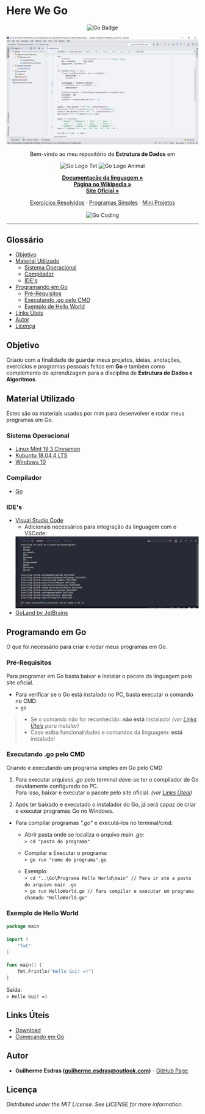<!-- Título do Respositório -->
# Here We Go <!-- omit in toc -->
<!-- -->

<!-- Badges -->
<p align="center">
    <img src="https://img.shields.io/badge/made%20with-Go-purple.svg?style=flat&colorB=00FFFF&logo=Go" alt="Go Badge">
</p>

<!-- Screenshot -->
<p align="center">
  <img src="Screenshots/Calendario Go.png" />
</p>

<!-- Msg de boas vindas -->
<p align="center">Bem-vindo ao meu repositório de <strong>Estrutura de Dados</strong> em</p>
<!-- -->

<!-- Logo -->
<p align="center">
    <img src="https://cdn.thenewstack.io/media/2019/02/df84c958-go-logo_blue-1024x519.jpg" alt="Go Logo Txt" height="100">
    <img src="https://sdtimes.com/wp-content/uploads/2018/02/golang.sh_-490x490.png" alt="Go Logo Animal" height="100">
</p>
<!-- -->

<!-- Links da Linguagem -->
<p align="center">
    <a href="https://golang.org/doc/" target="_blank"><strong>Documentação da linguagem »</strong></a>
    <br/>
    <a href="https://pt.wikipedia.org/wiki/Go_(linguagem_de_programa%C3%A7%C3%A3o)" target="_blank"><strong>Página no Wikipedia »</strong></a>
    <br/>
    <a href="https://golang.org/" target="_blank"><strong>Site Oficial »</strong></a>
    <br/>
</p>
<!-- -->

<!-- Links do Repositório -->
<p align="center">
    <a href="Exercícios Resolvidos">Exercícios Resolvidos</a>
    ·
    <a href="Programas">Programas Simples</a>
    ·
    <a href="Projetos">Mini Projetos</a>
</p>
<!-- -->

<!-- Language Preview -->
<p align="center">
    <img align="center" src="https://cdn-images-1.medium.com/max/1600/1*DZJ1kMCJCPDp78ADjjbShQ.png" alt="Go Coding" width="500">
</p>
<!-- -->

---

<!-- Table of Contents -->
## Glossário <!-- omit in toc -->
- [Objetivo](#objetivo)
- [Material Utilizado](#material-utilizado)
  - [Sistema Operacional](#sistema-operacional)
  - [Compilador](#compilador)
  - [IDE's](#ides)
- [Programando em Go](#programando-em-go)
  - [Pré-Requisitos](#pr%c3%a9-requisitos)
  - [Executando .go pelo CMD](#executando-go-pelo-cmd)
  - [Exemplo de Hello World](#exemplo-de-hello-world)
- [Links Úteis](#links-%c3%9ateis)
- [Autor](#autor)
- [Licença](#licen%c3%a7a)
<!-- -->

<!-- Objetivo -->
## Objetivo
Criado com a finalidade de guardar meus projetos, ideias, anotações, exercícios e programas pessoais feitos em <strong>Go</strong> e também como complemento de aprendizagem para a disciplina de <strong>Estrutura de Dados e Algoritmos</strong>.
<!-- -->

<!-- Material Utilizado -->
## Material Utilizado
Estes são os materiais usados por mim para desenvolver e rodar meus programas em Go.
### Sistema Operacional
- [Linux Mint 19.3 Cinnamon](https://www.linuxmint.com/)
- [Kubuntu 18.04.4 LTS](https://kubuntu.org/)
- [Windows 10](https://www.microsoft.com/pt-br/windows/)
### Compilador
- [Go](#Links-%C3%9Ateis)
### IDE's
- [Visual Studio Code](https://code.visualstudio.com/)
  - Adicionais necessários para integração da linguagem com o VSCode: <br/>
   <img src="Screenshots\VSCode additionals.jpg" width="500">
- [GoLand by JetBrains](https://www.jetbrains.com/go/)
<!-- -->

<!-- Programando em ... -->
## Programando em Go
O que foi necessário para criar e rodar meus programas em Go.

### Pré-Requisitos
Para programar em Go basta baixar e instalar o pacote da linguagem pelo site oficial.

- Para verificar se o Go está instalado no PC, basta executar o comando no CMD: <br/>
    `> go`
> - Se o comando não for reconhecido: **não está** instalado! *(ver [Links Úteis](#Links-%C3%9Ateis) para instalar)* <br/>
> - Caso exiba funcionalidades e comandos da linguagem: **está** instalado! <br/>

### Executando .go pelo CMD
Criando e executando um programa simples em Go pelo CMD

1. Para executar arquivos *.go* pelo terminal deve-se ter o compilador de Go devidamente configurado no PC. <br/>
   Para isso, baixar e executar o pacote pelo site oficial. *(ver [Links Úteis](#Links-%C3%9Ateis))*

2. Após ter baixado e executado o instalador do Go, já será capaz de criar e executar programas Go no Windows.

- Para compilar programas *".go"* e executá-los no terminal/cmd:
  - Abrir pasta onde se localiza o arquivo main *.go*: <br/>
     `> cd "pasta do programa"`
  - Compilar e Executar o programa: <br/>
     `> go run "nome do programa".go`
  
  - Exemplo: <br/>
     `> cd "..\Go\Programa Hello World\main" // Para ir até a pasta do arquivo main .go` <br/>
     `> go run HelloWorld.go // Para compilar e executar um programa chamado "HelloWorld.go"`

### Exemplo de Hello World
``` Go
package main

import (
	"fmt"
)

func main() {
	fmt.Println("Hello Gui! =)")
}
```

Saída: <br/>
`> Hello Gui! =)`
<!-- -->

<!-- Links-->
## Links Úteis
- [Download](https://golang.org/dl/)
- [Começando em Go](https://go-tour-br.appspot.com/welcome/1)
<!-- -->

<!-- Autor/Contato -->
## Autor
* **Guilherme Esdras (guilherme.esdras@outlook.com)** - [GitHub Page](https://github.com/GuilhermeEsdras)
<!-- -->

<!-- Licença -->
## Licença
*Distributed under the MIT License. See LICENSE for more information.*